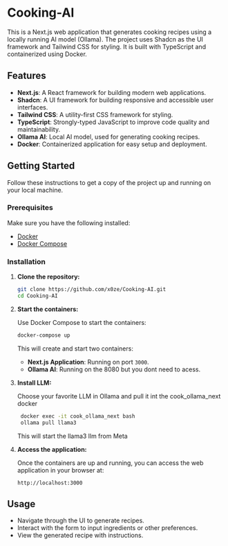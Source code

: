 # Cooking-AI

This is a Next.js web application that generates cooking recipes using a locally running AI model (Ollama). The project uses Shadcn as the UI framework and Tailwind CSS for styling. It is built with TypeScript and containerized using Docker.

## Features

- **Next.js**: A React framework for building modern web applications.
- **Shadcn**: A UI framework for building responsive and accessible user interfaces.
- **Tailwind CSS**: A utility-first CSS framework for styling.
- **TypeScript**: Strongly-typed JavaScript to improve code quality and maintainability.
- **Ollama AI**: Local AI model, used for generating cooking recipes.
- **Docker**: Containerized application for easy setup and deployment.

## Getting Started

Follow these instructions to get a copy of the project up and running on your local machine.

### Prerequisites

Make sure you have the following installed:

- [Docker](https://www.docker.com/get-started)
- [Docker Compose](https://docs.docker.com/compose/install/)

### Installation

1. **Clone the repository:**

    ```bash
    git clone https://github.com/x0ze/Cooking-AI.git
    cd Cooking-AI
    ```
2. **Start the containers:**

    Use Docker Compose to start the containers:

    ```bash
    docker-compose up
    ```

    This will create and start two containers:
    - **Next.js Application**: Running on port `3000`.
    - **Ollama AI**: Running on the 8080 but you dont need to acess.

3. **Install LLM:**

    Choose your favorite LLM in Ollama and pull it int the cook_ollama_next docker

   ```bash
    docker exec -it cook_ollama_next bash
    ollama pull llama3
    ```

   This will start the llama3 llm from Meta
       

5. **Access the application:**

    Once the containers are up and running, you can access the web application in your browser at:

    ```plaintext
    http://localhost:3000
    ```

## Usage

- Navigate through the UI to generate recipes.
- Interact with the form to input ingredients or other preferences.
- View the generated recipe with instructions.
